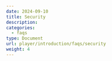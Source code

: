 ```yaml
---
date: 2024-09-10
title: Security
description:
categories:
  - faqs
type: Document
url: player/introduction/faqs/security
weight: 4
---
```

